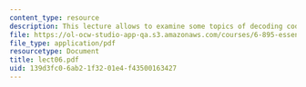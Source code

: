 ```yaml
---
content_type: resource
description: This lecture allows to examine some topics of decoding codes.
file: https://ol-ocw-studio-app-qa.s3.amazonaws.com/courses/6-895-essential-coding-theory-fall-2004/139d3fc06ab21f3201e4f43500163427_lect06.pdf
file_type: application/pdf
resourcetype: Document
title: lect06.pdf
uid: 139d3fc0-6ab2-1f32-01e4-f43500163427
---
```

